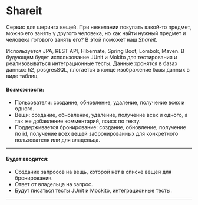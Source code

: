 # Shareit
  Сервис для шеринга вещей. При нежелании покупать какой-то предмет, можно его занять у другого человека, но как найти нужный предмет и человека готового занять его? В этой поможет наш *Shareit*.
  
  
  Используется JPA, REST API, Hibernate, Spring Boot, Lombok, Maven. В будующем будет использование JUnit и Mokito для тестирования и реализовываться интеграционные тесты. Данные хронятся в базах данных: h2, posgresSQL, плогается в конце изображение базы данных в виде таблиц.
  
  #### Возможности: 
  * Пользователи: создание, обновление, удаление, получение всех и одного.
  * Вещи: создание, обновление, удаление, получение всех и одного, а так же добавление комментарий, поиск по текту.
  * Поддерживается бронирование: создание, обновление, получение по id, получение всех вещей забронированных для конкретного пользователя или для владельца.
***

  #### Будет вводится: 
   * Создание запросов на вещь, которой нет в списке вещей для бронирования.
   * Ответ от владельца на запрос.
   * Будут писаться тесты JUnit и Mockito, интеграционные тесты.

***
